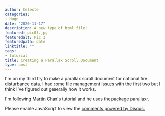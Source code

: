 ```yaml
---
author: Celeste
categories:
- Hugo
date: "2020-11-17"
description: A new type of html file!
featured: pic03.jpg
featuredalt: Pic 3
featuredpath: date
linktitle: ""
tags:
- tutorial
title: Creating a Parallax Scroll Document
type: post
---
```


I'm on my third try to make a parallax scroll document for national fire disturbance data. I had some file management issues with the first two but I think I've figured out generally how it works.

I'm following [Martin Chan's](https://github.com/martinctc/parallaxr) tutorial and he uses the package parallaxr. 

<div id="disqus_thread"></div>
<script>
    /**
    *  RECOMMENDED CONFIGURATION VARIABLES: EDIT AND UNCOMMENT THE SECTION BELOW TO INSERT DYNAMIC VALUES FROM YOUR PLATFORM OR CMS.
    *  LEARN WHY DEFINING THESE VARIABLES IS IMPORTANT: https://disqus.com/admin/universalcode/#configuration-variables    */
    /*
    var disqus_config = function () {
    this.page.url = PAGE_URL;  // Replace PAGE_URL with your page's canonical URL variable
    this.page.identifier = PAGE_IDENTIFIER; // Replace PAGE_IDENTIFIER with your page's unique identifier variable
    };
    */
    (function() { // DON'T EDIT BELOW THIS LINE
    var d = document, s = d.createElement('script');
    s.src = 'https://celestesrblog.disqus.com/embed.js';
    s.setAttribute('data-timestamp', +new Date());
    (d.head || d.body).appendChild(s);
    })();
</script>
<noscript>Please enable JavaScript to view the <a href="https://disqus.com/?ref_noscript">comments powered by Disqus.</a></noscript>